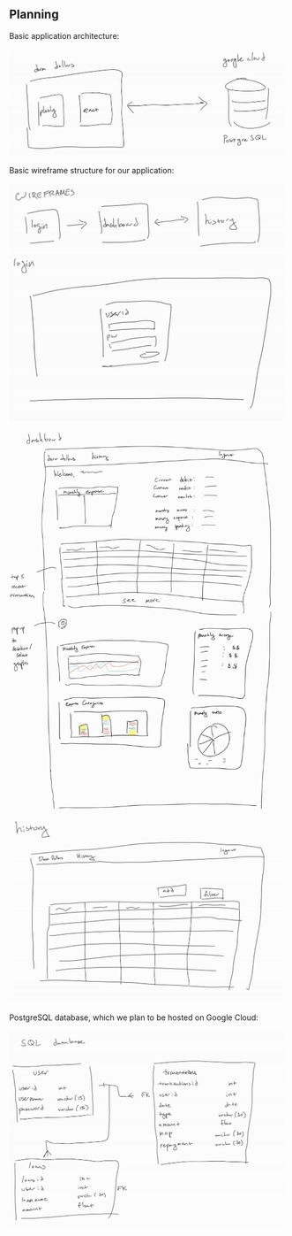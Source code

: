 ## Planning

Basic application architecture:   

<img src="/media/app_architecture.png" width="500">

Basic wireframe structure for our application:   

<img src="/media/wireframe_struct.png" width="500">  
<img src="/media/login.png" width="500">  
<img src="/media/dashboard.jpg" width="500">  
<img src="/media/history.png" width="500">  

PostgreSQL database, which we plan to be hosted on Google Cloud:

<img src="/media/sql_struct.png" width="500">  
